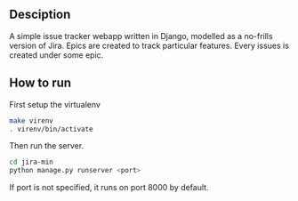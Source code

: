 
## Desciption

A simple issue tracker webapp written in Django, modelled as a no-frills version of Jira.
Epics are created to track particular features.
Every issues is created under some epic.

## How to run

First setup the virtualenv

```sh
make virenv
. virenv/bin/activate
```

Then run the server.

```sh
cd jira-min
python manage.py runserver <port>
```
If port is not specified, it runs on port 8000 by default.

